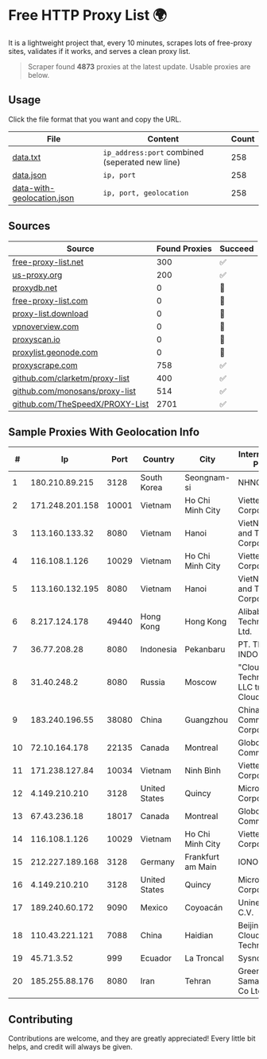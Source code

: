
# Free HTTP Proxy List 🌍

It is a lightweight project that, every 10 minutes, scrapes lots of free-proxy sites, validates if it works, and serves a clean proxy list.


> Scraper found **4873** proxies at the latest update. Usable proxies are below.

## Usage

Click the file format that you want and copy the URL.


|File|Content|Count|
|----|-------|-----|
|[data.txt](https://raw.githubusercontent.com/themiralay/Proxy-List-World/master/data.txt)|`ip_address:port` combined (seperated new line)|258|
|[data.json](https://raw.githubusercontent.com/themiralay/Proxy-List-World/master/data.json)|`ip, port`|258|
|[data-with-geolocation.json](https://raw.githubusercontent.com/themiralay/Proxy-List-World/master/data-with-geolocation.json)|`ip, port, geolocation`|258|

## Sources

|Source|Found Proxies|Succeed|
|------|-------------|-------|
|[free-proxy-list.net](https://free-proxy-list.net)|300|✅|
|[us-proxy.org](https://www.us-proxy.org)|200|✅|
|[proxydb.net](http://proxydb.net)|0|🚫|
|[free-proxy-list.com](https://free-proxy-list.com/?page=&port=&type%5B%5D=http&type%5B%5D=https&up_time=0&search=Search)|0|🚫|
|[proxy-list.download](https://www.proxy-list.download/HTTP)|0|🚫|
|[vpnoverview.com](https://vpnoverview.com/privacy/anonymous-browsing/free-proxy-servers)|0|🚫|
|[proxyscan.io](https://www.proxyscan.io)|0|🚫|
|[proxylist.geonode.com](https://proxylist.geonode.com/api/proxy-list?limit=300&page=1&sort_by=lastChecked&sort_type=desc&protocols=http,https)|0|🚫|
|[proxyscrape.com](https://api.proxyscrape.com/v2/?request=displayproxies&protocol=http&timeout=10000&country=all&ssl=all&anonymity=all)|758|✅|
|[github.com/clarketm/proxy-list](https://raw.githubusercontent.com/clarketm/proxy-list/master/proxy-list-raw.txt)|400|✅|
|[github.com/monosans/proxy-list](https://raw.githubusercontent.com/monosans/proxy-list/main/proxies/http.txt)|514|✅|
|[github.com/TheSpeedX/PROXY-List](https://raw.githubusercontent.com/TheSpeedX/PROXY-List/master/http.txt)|2701|✅|


## Sample Proxies With Geolocation Info

|#|Ip|Port|Country|City|Internet Service Provider|
|-|--|----|-------|----|-------------------------|
|1|180.210.89.215|3128|South Korea|Seongnam-si|NHNCLOUD|
|2|171.248.201.158|10001|Vietnam|Ho Chi Minh City|Viettel Corporation|
|3|113.160.133.32|8080|Vietnam|Hanoi|VietNam Post and Telecom Corporation|
|4|116.108.1.126|10029|Vietnam|Ho Chi Minh City|Viettel Corporation|
|5|113.160.132.195|8080|Vietnam|Hanoi|VietNam Post and Telecom Corporation|
|6|8.217.124.178|49440|Hong Kong|Hong Kong|Alibaba (US) Technology Co., Ltd.|
|7|36.77.208.28|8080|Indonesia|Pekanbaru|PT. TELKOM INDONESIA|
|8|31.40.248.2|8080|Russia|Moscow|"Cloud Technologies" LLC trading as Cloud.ru|
|9|183.240.196.55|38080|China|Guangzhou|China Mobile Communications Corporation|
|10|72.10.164.178|22135|Canada|Montreal|GloboTech Communications|
|11|171.238.127.84|10034|Vietnam|Ninh Bình|Viettel Corporation|
|12|4.149.210.210|3128|United States|Quincy|Microsoft Corporation|
|13|67.43.236.18|18017|Canada|Montreal|GloboTech Communications|
|14|116.108.1.126|10029|Vietnam|Ho Chi Minh City|Viettel Corporation|
|15|212.227.189.168|3128|Germany|Frankfurt am Main|IONOS SE|
|16|4.149.210.210|3128|United States|Quincy|Microsoft Corporation|
|17|189.240.60.172|9090|Mexico|Coyoacán|Uninet S.A. de C.V.|
|18|110.43.221.121|7088|China|Haidian|Beijing Kingsoft Cloud Internet Technology Co|
|19|45.71.3.52|999|Ecuador|La Troncal|Sysnovelltel S.A|
|20|185.255.88.176|8080|Iran|Tehran|Green Web Samaneh Novin Co Ltd|



## Contributing

Contributions are welcome, and they are greatly appreciated! Every
little bit helps, and credit will always be given.

